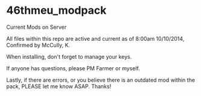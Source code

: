 46thmeu_modpack
===============

Current Mods on Server


All files within this repo are active and current as of 8:00am 10/10/2014, Confirmed by McCully, K.

When installing, don't forget to manage your keys.

If anyone has questions, please PM Farmer or myself.

Lastly, if there are errors, or you believe there is an outdated mod within the pack, PLEASE let me know ASAP. Thanks!
